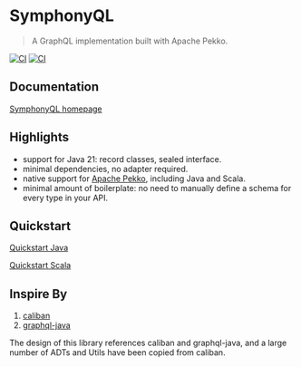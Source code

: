 # SymphonyQL

> A GraphQL implementation built with Apache Pekko.

[![CI][Badge-CI]][Link-CI] [![CI][Badge-Codecov]][Link-Codecov]

[Badge-CI]: https://github.com/SymphonyQL/SymphonyQL/actions/workflows/ScalaCI.yml/badge.svg
[Link-CI]: https://github.com/SymphonyQL/SymphonyQL/actions
[Badge-Codecov]: https://codecov.io/gh/SymphonyQL/SymphonyQL/graph/badge.svg?token=00GZ559DH7
[Link-Codecov]: https://codecov.io/gh/SymphonyQL/SymphonyQL
[Badge-Snapshots]: https://img.shields.io/nexus/s/io.github.symphonyql/symphony-core_3?server=https%3A%2F%2Fs01.oss.sonatype.org
[Link-Snapshots]: https://s01.oss.sonatype.org/content/repositories/snapshots/io/github/symphonyql/symphony-core_3


## Documentation

[SymphonyQL homepage](https://SymphonyQL.github.io/SymphonyQL)

## Highlights

- support for Java 21: record classes, sealed interface.
- minimal dependencies, no adapter required.
- native support for [Apache Pekko](https://github.com/apache/incubator-pekko), including Java and Scala.
- minimal amount of boilerplate: no need to manually define a schema for every type in your API.

## Quickstart

[Quickstart Java](https://symphonyql.github.io/SymphonyQL/docs/quickstart-java)

[Quickstart Scala](https://symphonyql.github.io/SymphonyQL/docs/quickstart-scala)

## Inspire By 

1. [caliban](https://github.com/ghostdogpr/caliban)
2. [graphql-java](https://github.com/graphql-java/graphql-java)

The design of this library references caliban and graphql-java, and a large number of ADTs and Utils have been copied from caliban.

